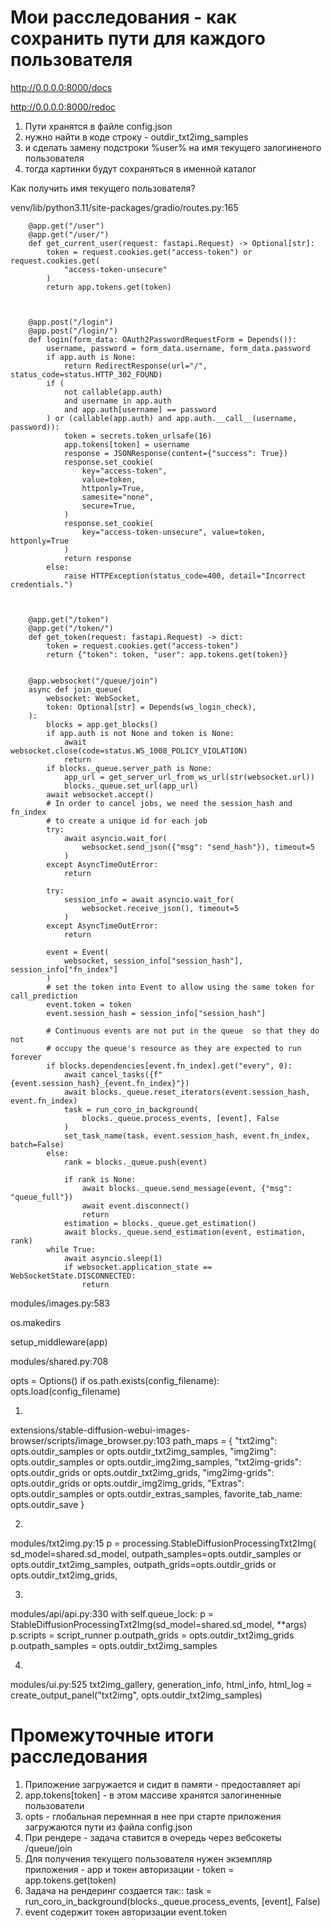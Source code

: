 Мои расследования - как сохранить пути для каждого пользователя
===============================================================

http://0.0.0.0:8000/docs

http://0.0.0.0:8000/redoc

1. Пути хранятся в файле config.json
2. нужно найти в коде строку - outdir_txt2img_samples
3. и сделать замену подстроки %user% на имя текущего залогиненого пользователя
4. тогда картинки будут сохраняться в именной каталог

Как получить имя текущего пользователя?

venv/lib/python3.11/site-packages/gradio/routes.py:165

        @app.get("/user")
        @app.get("/user/")
        def get_current_user(request: fastapi.Request) -> Optional[str]:
            token = request.cookies.get("access-token") or request.cookies.get(
                "access-token-unsecure"
            )
            return app.tokens.get(token)



        @app.post("/login")
        @app.post("/login/")
        def login(form_data: OAuth2PasswordRequestForm = Depends()):
            username, password = form_data.username, form_data.password
            if app.auth is None:
                return RedirectResponse(url="/", status_code=status.HTTP_302_FOUND)
            if (
                not callable(app.auth)
                and username in app.auth
                and app.auth[username] == password
            ) or (callable(app.auth) and app.auth.__call__(username, password)):
                token = secrets.token_urlsafe(16)
                app.tokens[token] = username
                response = JSONResponse(content={"success": True})
                response.set_cookie(
                    key="access-token",
                    value=token,
                    httponly=True,
                    samesite="none",
                    secure=True,
                )
                response.set_cookie(
                    key="access-token-unsecure", value=token, httponly=True
                )
                return response
            else:
                raise HTTPException(status_code=400, detail="Incorrect credentials.")



        @app.get("/token")
        @app.get("/token/")
        def get_token(request: fastapi.Request) -> dict:
            token = request.cookies.get("access-token")
            return {"token": token, "user": app.tokens.get(token)}


        @app.websocket("/queue/join")
        async def join_queue(
            websocket: WebSocket,
            token: Optional[str] = Depends(ws_login_check),
        ):
            blocks = app.get_blocks()
            if app.auth is not None and token is None:
                await websocket.close(code=status.WS_1008_POLICY_VIOLATION)
                return
            if blocks._queue.server_path is None:
                app_url = get_server_url_from_ws_url(str(websocket.url))
                blocks._queue.set_url(app_url)
            await websocket.accept()
            # In order to cancel jobs, we need the session_hash and fn_index
            # to create a unique id for each job
            try:
                await asyncio.wait_for(
                    websocket.send_json({"msg": "send_hash"}), timeout=5
                )
            except AsyncTimeOutError:
                return

            try:
                session_info = await asyncio.wait_for(
                    websocket.receive_json(), timeout=5
                )
            except AsyncTimeOutError:
                return

            event = Event(
                websocket, session_info["session_hash"], session_info["fn_index"]
            )
            # set the token into Event to allow using the same token for call_prediction
            event.token = token
            event.session_hash = session_info["session_hash"]

            # Continuous events are not put in the queue  so that they do not
            # occupy the queue's resource as they are expected to run forever
            if blocks.dependencies[event.fn_index].get("every", 0):
                await cancel_tasks({f"{event.session_hash}_{event.fn_index}"})
                await blocks._queue.reset_iterators(event.session_hash, event.fn_index)
                task = run_coro_in_background(
                    blocks._queue.process_events, [event], False
                )
                set_task_name(task, event.session_hash, event.fn_index, batch=False)
            else:
                rank = blocks._queue.push(event)

                if rank is None:
                    await blocks._queue.send_message(event, {"msg": "queue_full"})
                    await event.disconnect()
                    return
                estimation = blocks._queue.get_estimation()
                await blocks._queue.send_estimation(event, estimation, rank)
            while True:
                await asyncio.sleep(1)
                if websocket.application_state == WebSocketState.DISCONNECTED:
                    return

modules/images.py:583

os.makedirs


setup_middleware(app)


modules/shared.py:708

opts = Options()
if os.path.exists(config_filename):
    opts.load(config_filename)


1)
extensions/stable-diffusion-webui-images-browser/scripts/image_browser.py:103
path_maps = {
    "txt2img": opts.outdir_samples or opts.outdir_txt2img_samples,
    "img2img": opts.outdir_samples or opts.outdir_img2img_samples,
    "txt2img-grids": opts.outdir_grids or opts.outdir_txt2img_grids,
    "img2img-grids": opts.outdir_grids or opts.outdir_img2img_grids,
    "Extras": opts.outdir_samples or opts.outdir_extras_samples,
    favorite_tab_name: opts.outdir_save
}

2)
modules/txt2img.py:15
    p = processing.StableDiffusionProcessingTxt2Img(
        sd_model=shared.sd_model,
        outpath_samples=opts.outdir_samples or opts.outdir_txt2img_samples,
        outpath_grids=opts.outdir_grids or opts.outdir_txt2img_grids,


3)
modules/api/api.py:330
        with self.queue_lock:
            p = StableDiffusionProcessingTxt2Img(sd_model=shared.sd_model, **args)
            p.scripts = script_runner
            p.outpath_grids = opts.outdir_txt2img_grids
            p.outpath_samples = opts.outdir_txt2img_samples

4)
modules/ui.py:525
            txt2img_gallery, generation_info, html_info, html_log = create_output_panel("txt2img", opts.outdir_txt2img_samples)


Промежуточные итоги расследования
=================================

1. Приложение загружается и сидит в памяти - предоставляет api
2. app.tokens[token] - в этом массиве хранятся залогиненные пользователи
3. opts - глобальная перемнная в нее при старте приложения загружаются пути из файла config.json
4. При рендере - задача ставится в очередь через вебсокеты /queue/join
5. Для получения текущего пользователя нужен экземпляр приложения - app и токен авторизации - token = app.tokens.get(token)
6. Задача на рендеринг создается так:: task = run_coro_in_background(blocks._queue.process_events, [event], False)
7. event содержит токен авторизации event.token
